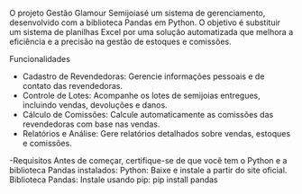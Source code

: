 
O projeto Gestão Glamour Semijoiasé um sistema de gerenciamento, desenvolvido com a biblioteca Pandas em Python. 
O objetivo é substituir um sistema de planilhas Excel por uma solução automatizada que melhora a eficiência e a precisão na gestão de estoques e comissões.

Funcionalidades
- Cadastro de Revendedoras: Gerencie informações pessoais e de contato das revendedoras.
- Controle de Lotes: Acompanhe os lotes de semijoias entregues, incluindo vendas, devoluções e danos.
- Cálculo de Comissões: Calcule automaticamente as comissões das revendedoras com base nas vendas.
- Relatórios e Análise: Gere relatórios detalhados sobre vendas, estoques e comissões.

-Requisitos
Antes de começar, certifique-se de que você tem o Python e a biblioteca Pandas instalados:
Python: Baixe e instale a partir do site oficial.
Biblioteca Pandas: Instale usando pip: pip install pandas
